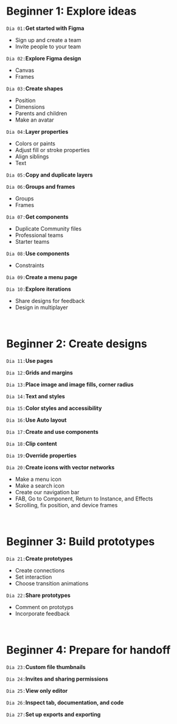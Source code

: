 #  Beginner 1: Explore ideas  

`Dia 01:`**Get started with Figma**  
- Sign up and create a team  
- Invite people to your team  

`Dia 02:`**Explore Figma design**  
- Canvas  
- Frames  

`Dia 03:`**Create shapes**  
- Position  
- Dimensions  
- Parents and children  
- Make an avatar  

`Dia 04:`**Layer properties**  
- Colors or paints  
- Adjust fill or stroke properties  
- Align siblings  
- Text  

`Dia 05:`**Copy and duplicate layers**  

`Dia 06:`**Groups and frames**  
- Groups  
- Frames  

`Dia 07:`**Get components**  
- Duplicate Community files  
- Professional teams  
- Starter teams  

`Dia 08:`**Use components**  
- Constraints  

`Dia 09:`**Create a menu page**  

`Dia 10:`**Explore iterations**  
- Share designs for feedback  
- Design in multiplayer  
<br>

#  Beginner 2: Create designs  
`Dia 11:`**Use pages**  

`Dia 12:`**Grids and margins**  

`Dia 13:`**Place image and image fills, corner radius**  

`Dia 14:`**Text and styles**  

`Dia 15:`**Color styles and accessibility**  

`Dia 16:`**Use Auto layout**  

`Dia 17:`**Create and use components**  

`Dia 18:`**Clip content**  

`Dia 19:`**Override properties**  

`Dia 20:`**Create icons with vector networks**  
- Make a menu icon  
- Make a search icon  
- Create our navigation bar  
- FAB, Go to Component, Return to Instance, and Effects  
- Scrolling, fix position, and device frames  
<br>

#  Beginner 3: Build prototypes  
`Dia 21:`**Create prototypes**  
- Create connections  
- Set interaction  
- Choose transition animations  

`Dia 22:`**Share prototypes**  
- Comment on prototyps  
- Incorporate feedback  
<br>

#  Beginner 4: Prepare for handoff  
`Dia 23:`**Custom file thumbnails**  

`Dia 24:`**Invites and sharing permissions**  

`Dia 25:`**View only editor**  

`Dia 26:`**Inspect tab, documentation, and code**  

`Dia 27:`**Set up exports and exporting**  





























